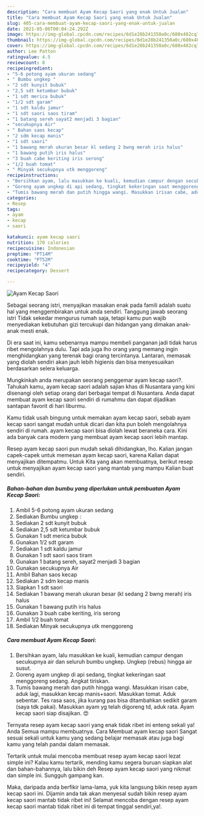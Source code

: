 ```yaml
---
description: "Cara membuat Ayam Kecap Saori yang enak Untuk Jualan"
title: "Cara membuat Ayam Kecap Saori yang enak Untuk Jualan"
slug: 405-cara-membuat-ayam-kecap-saori-yang-enak-untuk-jualan
date: 2021-05-06T00:04:24.292Z
image: https://img-global.cpcdn.com/recipes/6d1e28b241350a0c/680x482cq70/ayam-kecap-saori-foto-resep-utama.jpg
thumbnail: https://img-global.cpcdn.com/recipes/6d1e28b241350a0c/680x482cq70/ayam-kecap-saori-foto-resep-utama.jpg
cover: https://img-global.cpcdn.com/recipes/6d1e28b241350a0c/680x482cq70/ayam-kecap-saori-foto-resep-utama.jpg
author: Lee Patton
ratingvalue: 4.5
reviewcount: 8
recipeingredient:
- "5-6 potong ayam ukuran sedang"
- " Bumbu ungkep "
- "2 sdt kunyit bubuk"
- "2,5 sdt ketumbar bubuk"
- "1 sdt merica bubuk"
- "1/2 sdt garam"
- "1 sdt kaldu jamur"
- "1 sdt saori saos tiram"
- "1 batang sereh sayat2 menjadi 3 bagian"
- "secukupnya Air"
- " Bahan saos kecap"
- "2 sdm kecap manis"
- "1 sdt saori"
- "1 bawang merah ukuran besar kl sedang 2 bwng merah iris halus"
- "1 bawang putih iris halus"
- "3 buah cabe keriting iris serong"
- "1/2 buah tomat"
- " Minyak secukupnya utk menggoreng"
recipeinstructions:
- "Bersihkan ayam, lalu masukkan ke kuali, kemudian campur dengan secukupnya air dan seluruh bumbu ungkep. Ungkep (rebus) hingga air susut."
- "Goreng ayam ungkep di api sedang, tingkat kekeringan saat menggoreng sedang. Angkat tiriskan."
- "Tumis bawang merah dan putih hingga wangi. Masukkan irisan cabe, aduk lagi, masukkan kecap manis+saori. Masukkan tomat. Aduk sebentar. Tes rasa saos, jika kurang pas bisa ditambahkan sedikit garam (saya tdk pakai). Masukkan ayam yg telah digoreng td, aduk rata. Ayam kecap saori siap disajikan. 😍"
categories:
- Resep
tags:
- ayam
- kecap
- saori

katakunci: ayam kecap saori 
nutrition: 170 calories
recipecuisine: Indonesian
preptime: "PT14M"
cooktime: "PT52M"
recipeyield: "4"
recipecategory: Dessert

---
```



![Ayam Kecap Saori](https://img-global.cpcdn.com/recipes/6d1e28b241350a0c/680x482cq70/ayam-kecap-saori-foto-resep-utama.jpg)

Sebagai seorang istri, menyajikan masakan enak pada famili adalah suatu hal yang menggembirakan untuk anda sendiri. Tanggung jawab seorang istri Tidak sekedar mengurus rumah saja, tetapi kamu pun wajib menyediakan kebutuhan gizi tercukupi dan hidangan yang dimakan anak-anak mesti enak.

Di era  saat ini, kamu sebenarnya mampu membeli panganan jadi tidak harus ribet mengolahnya dulu. Tapi ada juga lho orang yang memang ingin menghidangkan yang terenak bagi orang tercintanya. Lantaran, memasak yang diolah sendiri akan jauh lebih higienis dan bisa menyesuaikan berdasarkan selera keluarga. 



Mungkinkah anda merupakan seorang penggemar ayam kecap saori?. Tahukah kamu, ayam kecap saori adalah sajian khas di Nusantara yang kini disenangi oleh setiap orang dari berbagai tempat di Nusantara. Anda dapat membuat ayam kecap saori sendiri di rumahmu dan dapat dijadikan santapan favorit di hari liburmu.

Kamu tidak usah bingung untuk memakan ayam kecap saori, sebab ayam kecap saori sangat mudah untuk dicari dan kita pun boleh mengolahnya sendiri di rumah. ayam kecap saori bisa diolah lewat beraneka cara. Kini ada banyak cara modern yang membuat ayam kecap saori lebih mantap.

Resep ayam kecap saori pun mudah sekali dihidangkan, lho. Kalian jangan capek-capek untuk memesan ayam kecap saori, karena Kalian dapat menyajikan ditempatmu. Untuk Kita yang akan membuatnya, berikut resep untuk menyajikan ayam kecap saori yang mantab yang mampu Kalian buat sendiri.

<!--inarticleads1-->

##### Bahan-bahan dan bumbu yang diperlukan untuk pembuatan Ayam Kecap Saori:

1. Ambil 5-6 potong ayam ukuran sedang
1. Sediakan  Bumbu ungkep :
1. Sediakan 2 sdt kunyit bubuk
1. Sediakan 2,5 sdt ketumbar bubuk
1. Gunakan 1 sdt merica bubuk
1. Gunakan 1/2 sdt garam
1. Sediakan 1 sdt kaldu jamur
1. Gunakan 1 sdt saori saos tiram
1. Gunakan 1 batang sereh, sayat2 menjadi 3 bagian
1. Gunakan secukupnya Air
1. Ambil  Bahan saos kecap
1. Sediakan 2 sdm kecap manis
1. Siapkan 1 sdt saori
1. Sediakan 1 bawang merah ukuran besar (kl sedang 2 bwng merah) iris halus
1. Gunakan 1 bawang putih iris halus
1. Gunakan 3 buah cabe keriting, iris serong
1. Ambil 1/2 buah tomat
1. Sediakan  Minyak secukupnya utk menggoreng




<!--inarticleads2-->

##### Cara membuat Ayam Kecap Saori:

1. Bersihkan ayam, lalu masukkan ke kuali, kemudian campur dengan secukupnya air dan seluruh bumbu ungkep. Ungkep (rebus) hingga air susut.
1. Goreng ayam ungkep di api sedang, tingkat kekeringan saat menggoreng sedang. Angkat tiriskan.
1. Tumis bawang merah dan putih hingga wangi. Masukkan irisan cabe, aduk lagi, masukkan kecap manis+saori. Masukkan tomat. Aduk sebentar. Tes rasa saos, jika kurang pas bisa ditambahkan sedikit garam (saya tdk pakai). Masukkan ayam yg telah digoreng td, aduk rata. Ayam kecap saori siap disajikan. 😍




Ternyata resep ayam kecap saori yang enak tidak ribet ini enteng sekali ya! Anda Semua mampu membuatnya. Cara Membuat ayam kecap saori Sangat sesuai sekali untuk kamu yang sedang belajar memasak atau juga bagi kamu yang telah pandai dalam memasak.

Tertarik untuk mulai mencoba membuat resep ayam kecap saori lezat simple ini? Kalau kamu tertarik, mending kamu segera buruan siapkan alat dan bahan-bahannya, lalu bikin deh Resep ayam kecap saori yang nikmat dan simple ini. Sungguh gampang kan. 

Maka, daripada anda berfikir lama-lama, yuk kita langsung bikin resep ayam kecap saori ini. Dijamin anda tak akan menyesal sudah bikin resep ayam kecap saori mantab tidak ribet ini! Selamat mencoba dengan resep ayam kecap saori mantab tidak ribet ini di tempat tinggal sendiri,ya!.

